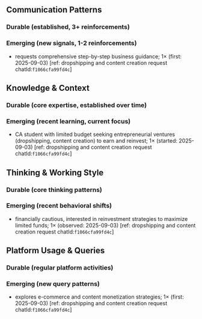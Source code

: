 ## Communication Patterns
### Durable (established, 3+ reinforcements)

### Emerging (new signals, 1-2 reinforcements)
- requests comprehensive step-by-step business guidance; 1× (first: 2025-09-03) [ref: dropshipping and content creation request chatId:`f1066cfa99fd4c`]

## Knowledge & Context
### Durable (core expertise, established over time)

### Emerging (recent learning, current focus)
- CA student with limited budget seeking entrepreneurial ventures (dropshipping, content creation) to earn and reinvest; 1× (started: 2025-09-03) [ref: dropshipping and content creation request chatId:`f1066cfa99fd4c`]

## Thinking & Working Style
### Durable (core thinking patterns)

### Emerging (recent behavioral shifts)
- financially cautious, interested in reinvestment strategies to maximize limited funds; 1× (observed: 2025-09-03) [ref: dropshipping and content creation request chatId:`f1066cfa99fd4c`]

## Platform Usage & Queries
### Durable (regular platform activities)

### Emerging (new query patterns)
- explores e-commerce and content monetization strategies; 1× (first: 2025-09-03) [ref: dropshipping and content creation request chatId:`f1066cfa99fd4c`]